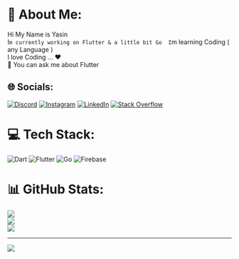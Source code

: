 # 💫 About Me:
Hi My Name is Yasin <br>I`m currently working on Flutter & a little bit Go 
I`m learning Coding ( any Language ) <br> I love Coding ... ❤️<br> 💬 You can ask me about Flutter 


## 🌐 Socials:
[![Discord](https://img.shields.io/badge/Discord-%237289DA.svg?logo=discord&logoColor=white)](https://discord.gg/Y4CN#0981) [![Instagram](https://img.shields.io/badge/Instagram-%23E4405F.svg?logo=Instagram&logoColor=white)](https://instagram.com/yasin_m_y) [![LinkedIn](https://img.shields.io/badge/LinkedIn-%230077B5.svg?logo=linkedin&logoColor=white)](https://linkedin.com/in/yasin-varaste) [![Stack Overflow](https://img.shields.io/badge/-Stackoverflow-FE7A16?logo=stack-overflow&logoColor=white)](https://stackoverflow.com/users/18146641) 

# 💻 Tech Stack:
![Dart](https://img.shields.io/badge/dart-%230175C2.svg?style=for-the-badge&logo=dart&logoColor=white) ![Flutter](https://img.shields.io/badge/Flutter-%2302569B.svg?style=for-the-badge&logo=Flutter&logoColor=white) ![Go](https://img.shields.io/badge/go-%2300ADD8.svg?style=for-the-badge&logo=go&logoColor=white) ![Firebase](https://img.shields.io/badge/firebase-%23039BE5.svg?style=for-the-badge&logo=firebase)
# 📊 GitHub Stats:
![](https://github-readme-stats.vercel.app/api?username=Y4CN&theme=dark&hide_border=true&include_all_commits=false&count_private=true)<br/>
![](https://github-readme-streak-stats.herokuapp.com/?user=Y4CN&theme=dark&hide_border=true)<br/>
![](https://github-readme-stats.vercel.app/api/top-langs/?username=Y4CN&theme=dark&hide_border=true&include_all_commits=false&count_private=true&layout=compact)

---
[![](https://visitcount.itsvg.in/api?id=Y4CN&icon=2&color=12)](https://visitcount.itsvg.in)

<!-- Proudly created with GPRM ( https://gprm.itsvg.in ) -->
